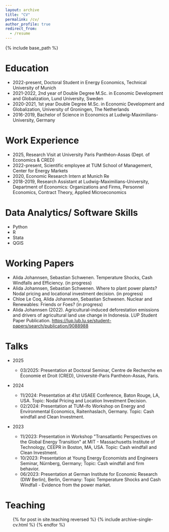 ```yaml
---
layout: archive
title: "CV"
permalink: /cv/
author_profile: true
redirect_from:
  - /resume
---
```


{% include base_path %}

Education
======
* 2022-present, Doctoral Student in Energy Economics, Technical University of Munich
* 2021-2022, 2nd year of Double Degree M.Sc. in Economic Development and Globalization, Lund University, Sweden 
* 2020-2021, 1st year Double Degree M.Sc. in Economic Development and Globalization, University of Groningen, The Netherlands 
* 2016-2019, Bachelor of Science in Economics at Ludwig-Maximilians-University, Germany

Work Experience
======
* 2025,  Research Visit at University Paris Panthéon-Assas (Dept. of Economics & CRED) 
* 2022-present, Scientific employee at TUM School of Management, Center for Energy Markets
* 2020, Economic Research Intern at Munich Re
* 2018-2019, Research Assistant at Ludwig-Maximilians-University, Department of Economics: Organizations and Firms, Personnel Economics, Contract Theory, Applied Microeconomics 
  
Data Analytics/ Software Skills
======
* Python
* R
* Stata
* QGIS
  

Working Papers
======

* Alida Johannsen, Sebastian Schwenen. Temperature Shocks, Cash Windfalls and Efficiency. (in progress)
* Alida Johannsen, Sebastian Schwenen. Where to plant power plants? Nodal pricing and locational investment decision. (in progress)
* Chloe Le Coq, Alida Johannsen, Sebastian Schwenen. Nuclear and Renewables: Friends or Foes? (in progress)
* Alida Johannsen (2022). Agricultural-induced deforestation emissions and drivers of agricultural land use change in Indonesia. LUP Student Paper Publication. https://lup.lub.lu.se/student-papers/search/publication/9088988 
  
  
Talks
======

* 2025
  * 03/2025: Presentation at Doctoral Seminar, Centre de Recherche en Économie et Droit (CRED), Université-Paris Panthéon-Assas, Paris.
* 2024
  * 11/2024: Presentation at 41st USAEE Conference, Baton Rouge, LA, USA. Topic: Nodal Pricing and Location Investment Decision.
  * 02/2024: Presentation at TUM-ifo Workshop on Energy and Environmental Economics, Raitenhaslach, Germany. Topic: Cash windfall and Clean Investment.

* 2023
  * 11/2023: Presentation in Workshop "Transatlantic Perspectives on the Global Energy Transition" at MIT - Massachusetts Institute of Technology, CEEPR in Boston, MA, USA. Topic: Cash windfall and Clean Investment.
  * 10/2023: Presentation at Young Energy Economists and Engineers Seminar, Nürnberg, Germany; Topic: Cash windfall and firm behavior.
  * 06/2023: Presentation at German Institute for Economic Research (DIW Berlin), Berlin, Germany: Topic Temperature Shocks and Cash Windfall - Evidence from the power market.
  
Teaching
======
  <ul>{% for post in site.teaching reversed %}
    {% include archive-single-cv.html %}
  {% endfor %}</ul>
  

